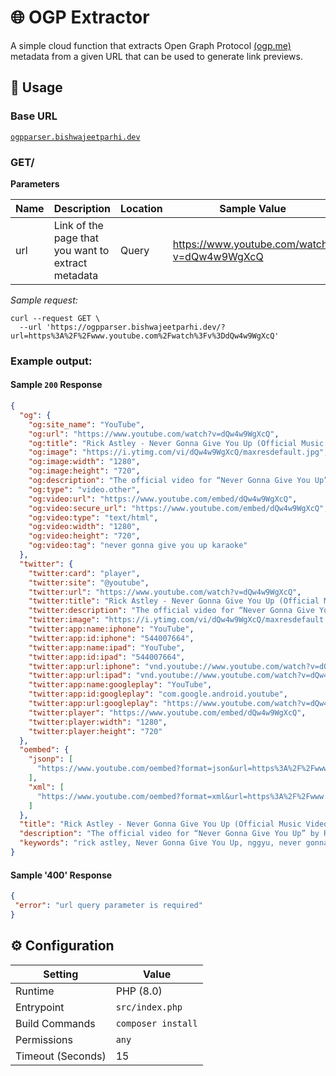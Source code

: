 #  🌐 OGP Extractor

A simple cloud function that extracts Open Graph Protocol [(ogp.me)](https://ogp.me) metadata from a given URL that can be used to generate link previews.

## 🧰  Usage

### Base URL
[```ogpparser.bishwajeetparhi.dev```](https://ogpparser.bishwajeetparhi.dev/)

### GET/

**Parameters**

| Name | Description                                        | Location | Sample Value                                |
|------|----------------------------------------------------|----------|---------------------------------------------|
| url  | Link of the page that you want to extract metadata | Query    | https://www.youtube.com/watch?v=dQw4w9WgXcQ |


_Sample request:_

```curl
curl --request GET \
  --url 'https://ogpparser.bishwajeetparhi.dev/?url=https%3A%2F%2Fwww.youtube.com%2Fwatch%3Fv%3DdQw4w9WgXcQ'
```

### Example output:

#### Sample `200` Response


```json
{
  "og": {
    "og:site_name": "YouTube",
    "og:url": "https://www.youtube.com/watch?v=dQw4w9WgXcQ",
    "og:title": "Rick Astley - Never Gonna Give You Up (Official Music Video)",
    "og:image": "https://i.ytimg.com/vi/dQw4w9WgXcQ/maxresdefault.jpg",
    "og:image:width": "1280",
    "og:image:height": "720",
    "og:description": "The official video for “Never Gonna Give You Up” by Rick Astley. The new album 'Are We There Yet?' is out now: Download here: https://RickAstley.lnk.to/AreWe...",
    "og:type": "video.other",
    "og:video:url": "https://www.youtube.com/embed/dQw4w9WgXcQ",
    "og:video:secure_url": "https://www.youtube.com/embed/dQw4w9WgXcQ",
    "og:video:type": "text/html",
    "og:video:width": "1280",
    "og:video:height": "720",
    "og:video:tag": "never gonna give you up karaoke"
  },
  "twitter": {
    "twitter:card": "player",
    "twitter:site": "@youtube",
    "twitter:url": "https://www.youtube.com/watch?v=dQw4w9WgXcQ",
    "twitter:title": "Rick Astley - Never Gonna Give You Up (Official Music Video)",
    "twitter:description": "The official video for “Never Gonna Give You Up” by Rick Astley. The new album 'Are We There Yet?' is out now: Download here: https://RickAstley.lnk.to/AreWe...",
    "twitter:image": "https://i.ytimg.com/vi/dQw4w9WgXcQ/maxresdefault.jpg",
    "twitter:app:name:iphone": "YouTube",
    "twitter:app:id:iphone": "544007664",
    "twitter:app:name:ipad": "YouTube",
    "twitter:app:id:ipad": "544007664",
    "twitter:app:url:iphone": "vnd.youtube://www.youtube.com/watch?v=dQw4w9WgXcQ&feature=applinks",
    "twitter:app:url:ipad": "vnd.youtube://www.youtube.com/watch?v=dQw4w9WgXcQ&feature=applinks",
    "twitter:app:name:googleplay": "YouTube",
    "twitter:app:id:googleplay": "com.google.android.youtube",
    "twitter:app:url:googleplay": "https://www.youtube.com/watch?v=dQw4w9WgXcQ",
    "twitter:player": "https://www.youtube.com/embed/dQw4w9WgXcQ",
    "twitter:player:width": "1280",
    "twitter:player:height": "720"
  },
  "oembed": {
    "jsonp": [
      "https://www.youtube.com/oembed?format=json&url=https%3A%2F%2Fwww.youtube.com%2Fwatch%3Fv%3DdQw4w9WgXcQ"
    ],
    "xml": [
      "https://www.youtube.com/oembed?format=xml&url=https%3A%2F%2Fwww.youtube.com%2Fwatch%3Fv%3DdQw4w9WgXcQ"
    ]
  },
  "title": "Rick Astley - Never Gonna Give You Up (Official Music Video) - YouTube",
  "description": "The official video for “Never Gonna Give You Up” by Rick Astley. The new album 'Are We There Yet?' is out now: Download here: https://RickAstley.lnk.to/AreWe...",
  "keywords": "rick astley, Never Gonna Give You Up, nggyu, never gonna give you up lyrics, rick rolled, Rick Roll, rick astley official, rickrolled, Fortnite song, Fortnite event, Fortnite dance, fortnite never gonna give you up, rick roll, rickrolling, rick rolling, never gonna give you up, 80s music, rick astley new, animated video, rickroll, meme songs, never gonna give u up lyrics, Rick Astley 2022, never gonna let you down, animated, rick rolls 2022, never gonna give you up karaoke"
}
```

#### Sample '400' Response

```json
{
 "error": "url query parameter is required"
}
```

## ⚙️ Configuration

| Setting           | Value              |
| ----------------- | ------------------ |
| Runtime           | PHP (8.0)          |
| Entrypoint        | `src/index.php`    |
| Build Commands    | `composer install` |
| Permissions       | `any`              |
| Timeout (Seconds) | 15                 |

